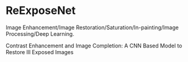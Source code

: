# ReExposeNet

Image Enhancement/Image Restoration/Saturation/In-painting/Image Processing/Deep Learning.

Contrast Enhancement and Image Completion: A CNN Based Model to Restore Ill Exposed Images
